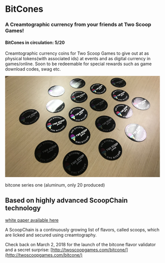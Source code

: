 # BitCones
### A Creamtographic currency from your friends at Two Scoop Games!

#### BitCones in circulation: 5/20

Creamtographic currency coins for Two Scoop Games to give out at as physical tokens(with associated ids) at events and as digital currency in games/online. Soon to be redeemable for special rewards such as game download codes, swag etc.

![bitcone series one](img/series-one.png)

bitcone series one (aluminum, only 20 produced)

## Based on highly advanced ScoopChain technology

[white paper available here](https://github.com/TwoScoopGames/scoopchain/blob/master/scoopchain-whitepaper.jpg)


A ScoopChain is a continuously growing list of flavors, called scoops, which are licked and secured using creamtography.


Check back on March 2, 2018 for the launch of the bitcone flavor validator and a secret surprise:
[http://twoscoopgames.com/bitcone/](http://twoscoopgames.com/bitcone/)
